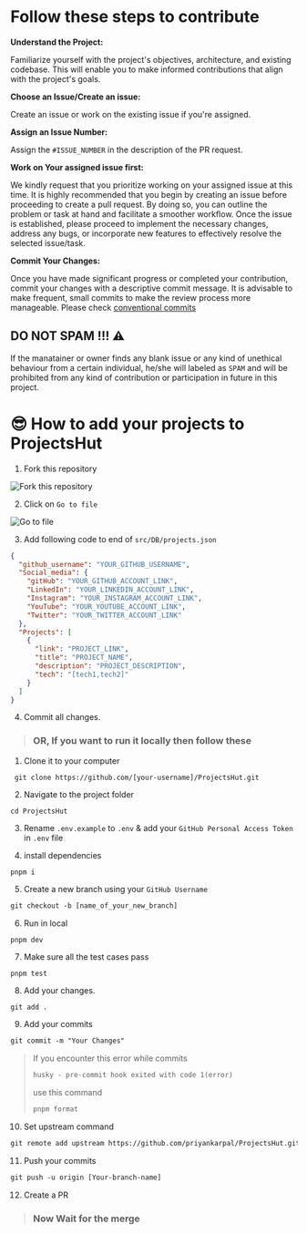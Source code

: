 # Follow these steps to contribute

**Understand the Project:**

Familiarize yourself with the project's objectives, architecture, and existing codebase. This will enable you to make informed contributions that align with the project's goals.

**Choose an Issue/Create an issue:**

Create an issue or work on the existing issue if you're assigned.

**Assign an Issue Number:**

Assign the `#ISSUE_NUMBER` in the description of the PR request.

**Work on Your assigned issue first:**

We kindly request that you prioritize working on your assigned issue at this time. It is highly recommended that you begin by creating an issue before proceeding to create a pull request. By doing so, you can outline the problem or task at hand and facilitate a smoother workflow. Once the issue is established, please proceed to implement the necessary changes, address any bugs, or incorporate new features to effectively resolve the selected issue/task.

**Commit Your Changes:**

Once you have made significant progress or completed your contribution, commit your changes with a descriptive commit message. It is advisable to make frequent, small commits to make the review process more manageable. Please check [conventional commits](https://www.conventionalcommits.org/en/v1.0.0/)

## DO NOT SPAM !!! ⚠

If the manatainer or owner finds any blank issue or any kind of unethical behaviour from a certain individual, he/she will labeled as `SPAM` and will be prohibited from any kind of contribution or participation in future in this project.

# 😎 How to add your projects to ProjectsHut

1. Fork this repository

![ Fork this repository](https://user-images.githubusercontent.com/88102392/226444075-7d7d28b5-8d88-459a-bb82-38a3f64aaf28.png)

2. Click on `Go to file`

![Go to file](https://user-images.githubusercontent.com/88102392/226444608-12a2abb9-436c-4843-8893-49029cb4c033.png)

3. Add following code to end of `src/DB/projects.json`

```json
{
  "github_username": "YOUR_GITHUB_USERNAME",
  "Social_media": {
    "gitHub": "YOUR_GITHUB_ACCOUNT_LINK",
    "LinkedIn": "YOUR_LINKEDIN_ACCOUNT_LINK",
    "Instagram": "YOUR_INSTAGRAM_ACCOUNT_LINK",
    "YouTube": "YOUR_YOUTUBE_ACCOUNT_LINK",
    "Twitter": "YOUR_TWITTER_ACCOUNT_LINK"
  },
  "Projects": [
    {
      "link": "PROJECT_LINK",
      "title": "PROJECT_NAME",
      "description": "PROJECT_DESCRIPTION",
      "tech": "[tech1,tech2]"
    }
  ]
}
```

4. Commit all changes.

> ### OR, If you want to run it locally then follow these

1.  Clone it to your computer

```
 git clone https://github.com/[your-username]/ProjectsHut.git
```

2.  Navigate to the project folder

```
cd ProjectsHut
```

3. Rename `.env.example` to `.env` & add your `GitHub Personal Access Token` in `.env` file

4. install dependencies

```
pnpm i
```

5.  Create a new branch using your `GitHub Username`

```diff
git checkout -b [name_of_your_new_branch]
```

6.  Run in local

```
pnpm dev
```

7. Make sure all the test cases pass

```
pnpm test
```

8. Add your changes.

```diff
git add .
```

9. Add your commits

```diff
git commit -m "Your Changes"
```

> If you encounter this error while commits
>
> ```diff
> husky - pre-commit hook exited with code 1(error)
> ```
>
> use this command
>
> ```diff
> pnpm format
> ```

10. Set upstream command

```diff
git remote add upstream https://github.com/priyankarpal/ProjectsHut.git
```

11. Push your commits

```diff
git push -u origin [Your-branch-name]
```

12. Create a PR

> ### Now Wait for the merge
